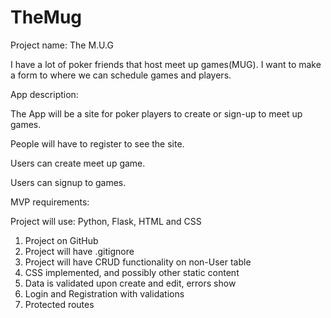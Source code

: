 # TheMug

Project name: The M.U.G



I have a lot of poker friends that host meet up games(MUG). I 
want to make a form to where we can schedule games and players.

App description:

The App will be a site for poker players to create or sign-up to meet up games.

People will have to register to see the site.

Users can create meet up game.

Users can signup to games.

MVP requirements:

Project will use: Python, Flask, HTML and CSS

1. Project on GitHub
2. Project will have .gitignore
3. Project will have CRUD functionality on non-User table
4. CSS implemented, and possibly other static content
5. Data is validated upon create and edit, errors show
6. Login and Registration with validations
7. Protected routes
